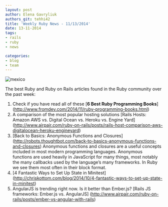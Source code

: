 ```yaml
---
layout: post
author: Elena Gavryliuk
authors_git: tehhi42
title: 'Weekly Ruby News - 11/13/2014'
date: 13-11-2014
tags:
- rails
- ruby
- news

categories:
- blog
- team
---
```


<div class="left" style="margin-right: 1em;">
    <img src="https://cloud.githubusercontent.com/assets/5908100/5030357/f183acf8-6b57-11e4-9f2c-9b6dc5008d59.png" title="mexico"/>
</div>

The best Ruby and Ruby on Rails articles found in the Ruby community over the past week:

1. Check if you have read all of these [**6 Best Ruby Programming Books**] (http://www.fromdev.com/2014/11/ruby-programming-books.html)
2. A comparison of the most popular hosting solutions [Rails Hosts: Amazon AWS vs. Digital Ocean vs. Heroku vs. Engine Yard] (http://www.airpair.com/ruby-on-rails/posts/rails-host-comparison-aws-digitalocean-heroku-engineyard)
3. [Back to Basics: Anonymous Functions and Closures] (http://robots.thoughtbot.com/back-to-basics-anonymous-functions-and-closures) Anonymous functions and closures are a useful concepts included in most modern programming languages. Anonymous functions are used heavily in JavaScript for many things, most notably the many callbacks used by the language’s many frameworks. In Ruby we see them most often in their block format.
4. [4 Fantastic Ways to Set Up State in Minitest] (http://chriskottom.com/blog/2014/10/4-fantastic-ways-to-set-up-state-in-minitest) 
5. AngularJS is trending right now. Is it better than Ember.js? [Rails JS frameworks: Ember.js vs. AngularJS] (http://www.airpair.com/ruby-on-rails/posts/ember-vs-angular-with-rails) 

